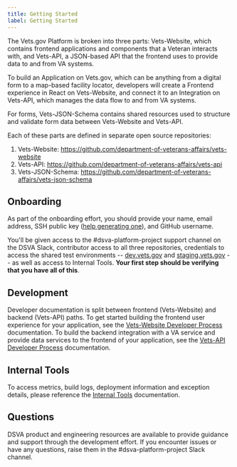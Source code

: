 ```yaml
---
title: Getting Started
label: Getting Started
---
```

The Vets.gov Platform is broken into three parts: Vets-Website, which contains frontend applications and components that a Veteran interacts with, and Vets-API, a JSON-based API that the frontend uses to provide data to and from VA systems.

To build an Application on Vets.gov, which can be anything from a digital form to a map-based facility locator, developers will create a Frontend experience in React on Vets-Website, and connect it to an Integration on Vets-API, which manages the data flow to and from VA systems.

For forms, Vets-JSON-Schema contains shared resources used to structure and validate form data between Vets-Website and Vets-API.

Each of these parts are defined in separate open source repositories:

1. Vets-Website: https://github.com/department-of-veterans-affairs/vets-website
1. Vets-API: https://github.com/department-of-veterans-affairs/vets-api
1. Vets-JSON-Schema: https://github.com/department-of-veterans-affairs/vets-json-schema

## Onboarding

As part of the onboarding effort, you should provide your name, email address, SSH public key ([help generating one](./vets-developer-docs/internal-tools-access/#ssh-key)), and GitHub username.

You'll be given access to the #dsva-platform-project support channel on the DSVA Slack, contributor access to all three repositories, credentials to access the shared test environments -- [dev.vets.gov](https://dev.vets.gov) and [staging.vets.gov](https://staging.vets.gov) -- as well as access to Internal Tools. **Your first step should be verifying that you have all of this**.

## Development

Developer documentation is split between frontend (Vets-Website) and backend (Vets-API) paths. To get started building the frontend user experience for your application, see the [Vets-Website Developer Process](./vets-website/vets-website-readme) documentation. To build the backend integration with a VA service and provide data services to the frontend of your application, see the [Vets-API Developer Process](./vets-api/vets-api-readme) documentation.

## Internal Tools

To access metrics, build logs, deployment information and exception details, please reference the [Internal Tools](./internal-tools-access) documentation.

## Questions

DSVA product and engineering resources are available to provide guidance and support through the development effort. If you encounter issues or have any questions, raise them in the #dsva-platform-project Slack channel.
